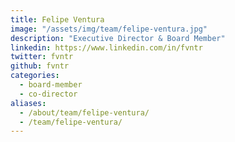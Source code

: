 ```yaml
---
title: Felipe Ventura
image: "/assets/img/team/felipe-ventura.jpg"
description: "Executive Director & Board Member"
linkedin: https://www.linkedin.com/in/fvntr
twitter: fvntr
github: fvntr
categories:
  - board-member
  - co-director
aliases:
  - /about/team/felipe-ventura/
  - /team/felipe-ventura/
---
```

